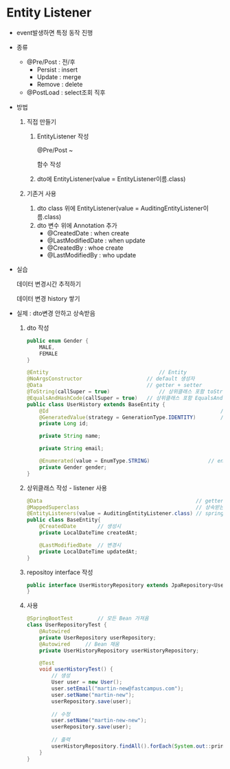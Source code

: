 # Entity Listener

* event발생하면 특정 동작 진행

* 종류 

  * @Pre/Post : 전/후
    * Persist : insert
    * Update : merge
    * Remove : delete
  * @PostLoad : select조회 직후

* 방법

  1. 직접 만들기

     1. EntityListener 작성

        @Pre/Post ~

        함수 작성

     2. dto에 EntityListener(value = EntityListener이름.class)

  2. 기존거 사용

     1. dto class 위에 EntityListener(value = AuditingEntityListener이름.class)
     2. dto 변수 위에 Annotation 추가
        * @CreatedDate : when create
        * @LastModifiedDate : when update
        * @CreatedBy : whoe create
        * @LastModifiedBy : who update

* 실습

  데이터 변경시간 추적하기

  데이터 변경 history 쌓기

* 실제 : dto변경 안하고 상속받음

  1. dto 작성

     ```java
     public enum Gender {
         MALE,
         FEMALE
     }
     ```

     ```java
     @Entity									// Entity 
     @NoArgsConstructor						// default 생성자
     @Data									// getter + setter
     @ToString(callSuper = true)				// 상위클래스 포함 toString
     @EqualsAndHashCode(callSuper = true)	// 상위클래스 포함 EqualsAndHashCode
     public class UserHistory extends BaseEntity {	
         @Id														// PK
         @GeneratedValue(strategy = GenerationType.IDENTITY)		// 자동증가
         private Long id;
     
         private String name;
     
         private String email;
     
         @Enumerated(value = EnumType.STRING)					// enum값 string 으로
         private Gender gender;
     }
     ```

  2. 상위클래스 작성 - listener 사용

     ```java
     @Data													// getter + setter
     @MappedSuperclass										// 상속받는 class의 column에 추가
     @EntityListeners(value = AuditingEntityListener.class)	// spring에 있는 EntityListeners 사용
     public class BaseEntity{
         @CreatedDate		// 생성시
         private LocalDateTime createdAt;
     
         @LastModifiedDate	// 변경시
         private LocalDateTime updatedAt;
     }
     ```

  3. repositoy interface 작성

     ```java
     public interface UserHistoryRepository extends JpaRepository<UserHistory, Long> {
     }
     ```

  4. 사용

     ```java
     @SpringBootTest		// 모든 Bean 가져옴
     class UserRepositoryTest {
         @Autowired
         private UserRepository userRepository;
         @Autowired		// Bean 채움
         private UserHistoryRepository userHistoryRepository;
     
         @Test
         void userHistoryTest() {
             // 생성
             User user = new User();
             user.setEmail("martin-new@fastcampus.com");
             user.setName("martin-new");
             userRepository.save(user);
     		
             // 수정
             user.setName("martin-new-new");
             userRepository.save(user);
     		
             // 출력
             userHistoryRepository.findAll().forEach(System.out::println);
         }
     }
     ```

